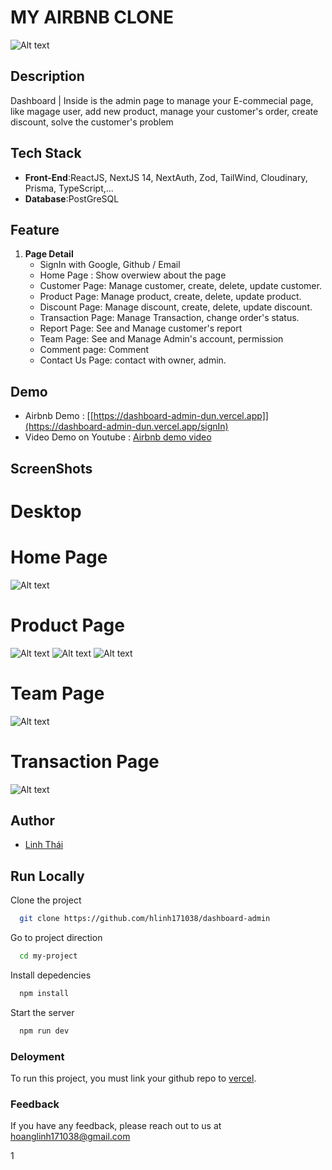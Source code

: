 
# MY AIRBNB CLONE

![Alt text](dashboard-home.webp)

## Description
<p>Dashboard | Inside is the admin page to manage your E-commecial page, like magage user, add new product, manage your customer's order, create discount, solve the customer's problem</p>
 
## Tech Stack
  - **Front-End**:ReactJS, NextJS 14, NextAuth, Zod, TailWind, Cloudinary, Prisma, TypeScript,...
  - **Database**:PostGreSQL

## Feature
1. **Page Detail**
    -  SignIn with Google, Github / Email 
    -  Home Page : Show overwiew about the page
    -  Customer Page: Manage customer, create, delete, update customer.
    -  Product Page: Manage product, create, delete, update product.
    -  Discount Page: Manage discount, create, delete, update discount.
    -  Transaction Page: Manage Transaction, change order's status.
    -  Report Page: See and Manage customer's report 
    -  Team Page: See and Manage Admin's account, permission
    -  Comment page: Comment
    -  Contact Us Page: contact with owner, admin.


## Demo
- Airbnb Demo : 
[[https://dashboard-admin-dun.vercel.app]](https://dashboard-admin-dun.vercel.app/signIn)
- Video Demo on Youtube : 
[Airbnb demo video](https://youtu.be/IMYshe-oIm0?si=qQehXEyb8XUvNG-1)

## ScreenShots

 # Desktop
  # Home Page

  ![Alt text](dashboard-home.webp)

 # Product Page

  ![Alt text](dashboard-product.webp)
  ![Alt text](dashboard-product-add.webp)
  ![Alt text](dashboard-product-detail.webp)

 # Team Page

  ![Alt text](dashboard-team.webp)

# Transaction Page

  ![Alt text](dashboard-transaction.webp)

## Author
 - [Linh Thái](https://www.facebook.com/Linh201199)

## Run Locally
Clone the project

```bash
  git clone https://github.com/hlinh171038/dashboard-admin
```
Go to project direction

```bash
  cd my-project
```

Install depedencies

```bash
  npm install
```

Start the server

```bash
  npm run dev
```

### Deloyment
To run this project, you must link your github repo to [vercel](https://vercel.com/).

### Feedback
If you have any feedback, please reach out to us at hoanglinh171038@gmail.com

1